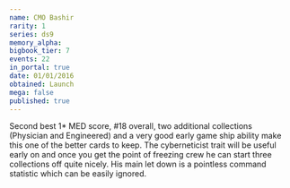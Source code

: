 ```yaml
---
name: CMO Bashir
rarity: 1
series: ds9
memory_alpha:
bigbook_tier: 7
events: 22
in_portal: true
date: 01/01/2016
obtained: Launch
mega: false
published: true
---
```


Second best 1* MED score, #18 overall, two additional collections (Physician and Engineered) and a very good early game ship ability make this one of the better cards to keep. The cyberneticist trait will be useful early on and once you get the point of freezing crew he can start three collections off quite nicely. His main let down is a pointless command statistic which can be easily ignored.
